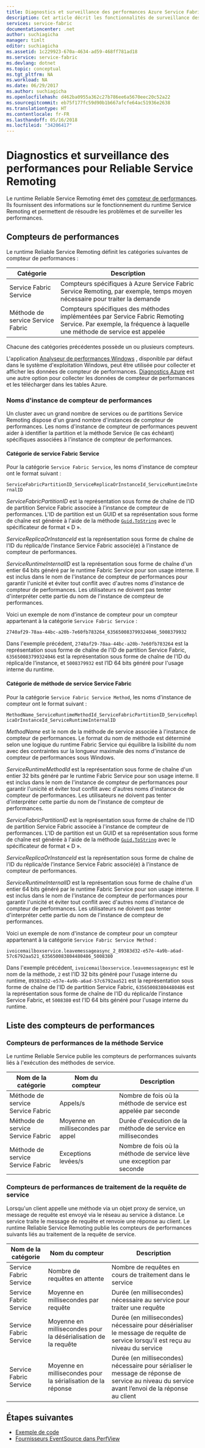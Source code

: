 ```yaml
---
title: Diagnostics et surveillance des performances Azure Service Fabric | Microsoft Docs
description: Cet article décrit les fonctionnalités de surveillance des performances dans le runtime Reliable Service Remoting de Service Fabric, notamment les compteurs de performances émis par celui-ci.
services: service-fabric
documentationcenter: .net
author: suchiagicha
manager: timlt
editor: suchiagicha
ms.assetid: 1c229923-670a-4634-ad59-468ff781ad18
ms.service: service-fabric
ms.devlang: dotnet
ms.topic: conceptual
ms.tgt_pltfrm: NA
ms.workload: NA
ms.date: 06/29/2017
ms.author: suchiagicha
ms.openlocfilehash: d462ba0955a362c27b786ee6a5670eec20c52a22
ms.sourcegitcommit: eb75f177fc59d90b1b667afcfe64ac51936e2638
ms.translationtype: HT
ms.contentlocale: fr-FR
ms.lasthandoff: 05/16/2018
ms.locfileid: "34206417"
---
```

# <a name="diagnostics-and-performance-monitoring-for-reliable-service-remoting"></a>Diagnostics et surveillance des performances pour Reliable Service Remoting
Le runtime Reliable Service Remoting émet des [compteur de performances](https://msdn.microsoft.com/library/system.diagnostics.performancecounter.aspx). Ils fournissent des informations sur le fonctionnement du runtime Service Remoting et permettent de résoudre les problèmes et de surveiller les performances.


## <a name="performance-counters"></a>Compteurs de performances
Le runtime Reliable Service Remoting définit les catégories suivantes de compteur de performances :

| Catégorie | Description |
| --- | --- |
| Service Fabric Service |Compteurs spécifiques à Azure Service Fabric Service Remoting, par exemple, temps moyen nécessaire pour traiter la demande |
| Méthode de service Service Fabric |Compteurs spécifiques des méthodes implémentées par Service Fabric Remoting Service. Par exemple, la fréquence à laquelle une méthode de service est appelée |

Chacune des catégories précédentes possède un ou plusieurs compteurs.

L'application [Analyseur de performances Windows](https://technet.microsoft.com/library/cc749249.aspx) , disponible par défaut dans le système d'exploitation Windows, peut être utilisée pour collecter et afficher les données de compteur de performances. [Diagnostics Azure](../cloud-services/cloud-services-dotnet-diagnostics.md) est une autre option pour collecter les données de compteur de performances et les télécharger dans les tables Azure.

### <a name="performance-counter-instance-names"></a>Noms d'instance de compteur de performances
Un cluster avec un grand nombre de services ou de partitions Service Remoting dispose d'un grand nombre d'instances de compteur de performances. Les noms d'instance de compteur de performances peuvent aider à identifier la partition et la méthode Service (le cas échéant) spécifiques associées à l'instance de compteur de performances.

#### <a name="service-fabric-service-category"></a>Catégorie de service Fabric Service
Pour la catégorie `Service Fabric Service`, les noms d'instance de compteur ont le format suivant :

`ServiceFabricPartitionID_ServiceReplicaOrInstanceId_ServiceRuntimeInternalID`

*ServiceFabricPartitionID* est la représentation sous forme de chaîne de l'ID de partition Service Fabric associée à l'instance de compteur de performances. L'ID de partition est un GUID et sa représentation sous forme de chaîne est générée à l'aide de la méthode [`Guid.ToString`](https://msdn.microsoft.com/library/97af8hh4.aspx) avec le spécificateur de format « D ».

*ServiceReplicaOrInstanceId* est la représentation sous forme de chaîne de l'ID du réplica/de l’instance Service Fabric associé(e) à l'instance de compteur de performances.

*ServiceRuntimeInternalID* est la représentation sous forme de chaîne d'un entier 64 bits généré par le runtime Fabric Service pour son usage interne. Il est inclus dans le nom de l'instance de compteur de performances pour garantir l'unicité et éviter tout conflit avec d'autres noms d'instance de compteur de performances. Les utilisateurs ne doivent pas tenter d'interpréter cette partie du nom de l'instance de compteur de performances.

Voici un exemple de nom d'instance de compteur pour un compteur appartenant à la catégorie `Service Fabric Service` :

`2740af29-78aa-44bc-a20b-7e60fb783264_635650083799324046_5008379932`

Dans l'exemple précédent, `2740af29-78aa-44bc-a20b-7e60fb783264` est la représentation sous forme de chaîne de l'ID de partition Service Fabric, `635650083799324046` est la représentation sous forme de chaîne de l'ID du réplica/de l’instance, et `5008379932` est l’ID 64 bits généré pour l'usage interne du runtime.

#### <a name="service-fabric-service-method-category"></a>Catégorie de méthode de service Service Fabric
Pour la catégorie `Service Fabric Service Method`, les noms d'instance de compteur ont le format suivant :

`MethodName_ServiceRuntimeMethodId_ServiceFabricPartitionID_ServiceReplicaOrInstanceId_ServiceRuntimeInternalID`

*MethodName* est le nom de la méthode de service associée à l'instance de compteur de performances. Le format du nom de méthode est déterminé selon une logique du runtime Fabric Service qui équilibre la lisibilité du nom avec des contraintes sur la longueur maximale des noms d'instance de compteur de performances sous Windows.

*ServiceRuntimeMethodId* est la représentation sous forme de chaîne d'un entier 32 bits généré par le runtime Fabric Service pour son usage interne. Il est inclus dans le nom de l'instance de compteur de performances pour garantir l'unicité et éviter tout conflit avec d'autres noms d'instance de compteur de performances. Les utilisateurs ne doivent pas tenter d'interpréter cette partie du nom de l'instance de compteur de performances.

*ServiceFabricPartitionID* est la représentation sous forme de chaîne de l'ID de partition Service Fabric associée à l'instance de compteur de performances. L'ID de partition est un GUID et sa représentation sous forme de chaîne est générée à l'aide de la méthode [`Guid.ToString`](https://msdn.microsoft.com/library/97af8hh4.aspx) avec le spécificateur de format « D ».

*ServiceReplicaOrInstanceId* est la représentation sous forme de chaîne de l'ID du réplica/de l’instance Service Fabric associé(e) à l'instance de compteur de performances.

*ServiceRuntimeInternalID* est la représentation sous forme de chaîne d'un entier 64 bits généré par le runtime Fabric Service pour son usage interne. Il est inclus dans le nom de l'instance de compteur de performances pour garantir l'unicité et éviter tout conflit avec d'autres noms d'instance de compteur de performances. Les utilisateurs ne doivent pas tenter d'interpréter cette partie du nom de l'instance de compteur de performances.

Voici un exemple de nom d'instance de compteur pour un compteur appartenant à la catégorie `Service Fabric Service Method` :

`ivoicemailboxservice.leavemessageasync_2_89383d32-e57e-4a9b-a6ad-57c6792aa521_635650083804480486_5008380`

Dans l'exemple précédent, `ivoicemailboxservice.leavemessageasync` est le nom de la méthode, `2` est l'ID 32 bits généré pour l'usage interne du runtime, `89383d32-e57e-4a9b-a6ad-57c6792aa521` est la représentation sous forme de chaîne de l'ID de partition Service Fabric, `635650083804480486` est la représentation sous forme de chaîne de l'ID du réplica/de l’instance Service Fabric, et `5008380` est l'ID 64 bits généré pour l'usage interne du runtime.

## <a name="list-of-performance-counters"></a>Liste des compteurs de performances
### <a name="service-method-performance-counters"></a>Compteurs de performances de la méthode Service

Le runtime Reliable Service publie les compteurs de performances suivants liés à l'exécution des méthodes de service.

| Nom de la catégorie | Nom du compteur | Description |
| --- | --- | --- |
| Méthode de service Service Fabric |Appels/s |Nombre de fois où la méthode de service est appelée par seconde |
| Méthode de service Service Fabric |Moyenne en millisecondes par appel |Durée d'exécution de la méthode de service en millisecondes |
| Méthode de service Service Fabric |Exceptions levées/s |Nombre de fois où la méthode de service lève une exception par seconde |

### <a name="service-request-processing-performance-counters"></a>Compteurs de performances de traitement de la requête de service
Lorsqu'un client appelle une méthode via un objet proxy de service, un message de requête est envoyé via le réseau au service à distance. Le service traite le message de requête et renvoie une réponse au client. Le runtime Reliable Service Remoting publie les compteurs de performances suivants liés au traitement de la requête de service.

| Nom de la catégorie | Nom du compteur | Description |
| --- | --- | --- |
| Service Fabric Service |Nombre de requêtes en attente |Nombre de requêtes en cours de traitement dans le service |
| Service Fabric Service |Moyenne en millisecondes par requête |Durée (en millisecondes) nécessaire au service pour traiter une requête |
| Service Fabric Service |Moyenne en millisecondes pour la désérialisation de la requête |Durée (en millisecondes) nécessaire pour désérialiser le message de requête de service lorsqu'il est reçu au niveau du service |
| Service Fabric Service |Moyenne en millisecondes pour la sérialisation de la réponse |Durée (en millisecondes) nécessaire pour sérialiser le message de réponse de service au niveau du service avant l’envoi de la réponse au client |

## <a name="next-steps"></a>Étapes suivantes
* [Exemple de code](https://github.com/Azure/servicefabric-samples)
* [Fournisseurs EventSource dans PerfView](https://blogs.msdn.microsoft.com/vancem/2012/07/09/introduction-tutorial-logging-etw-events-in-c-system-diagnostics-tracing-eventsource/)
